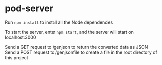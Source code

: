# pod-server

Run `npm install` to install all the Node dependencies

To start the server, enter `npm start`, and the server will start on localhost:3000


Send a GET request to /genjson to return the converted data as JSON  
Send a POST request to /genjsonfile to create a file in the root directory of this project
